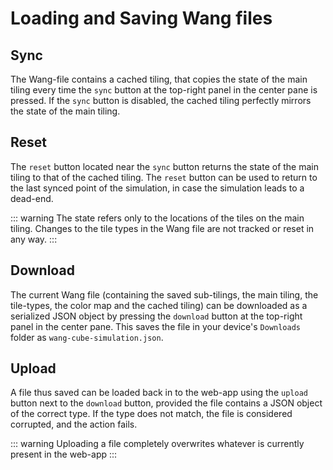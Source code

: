 # Loading and Saving Wang files

## Sync

The Wang-file contains a cached tiling, that copies the state of the main tiling every time the `sync` button at the top-right panel in the center pane is pressed. If the `sync` button is disabled, the cached tiling perfectly mirrors the state of the main tiling.

## Reset

The `reset` button located near the `sync` button returns the state of the main tiling to that of the cached tiling. The `reset` button can be used to return to the last synced point of the simulation, in case the simulation leads to a dead-end.

::: warning
The state refers only to the locations of the tiles on the main tiling. Changes to the tile types in the Wang file are not tracked or reset in any way.
:::

## Download

The current Wang file (containing the saved sub-tilings, the main tiling, the tile-types, the color map and the cached tiling) can be downloaded as a serialized JSON object by pressing the `download` button at the top-right panel in the center pane. This saves the file in your device's `Downloads` folder as `wang-cube-simulation.json`.

## Upload

A file thus saved can be loaded back in to the web-app using the `upload` button next to the `download` button, provided the file contains a JSON object of the correct type. If the type does not match, the file is considered corrupted, and the action fails.

::: warning
Uploading a file completely overwrites whatever is currently present in the web-app
:::

